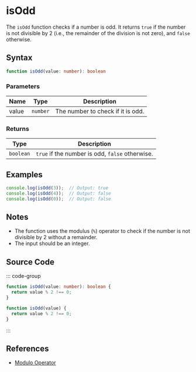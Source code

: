 # isOdd

The `isOdd` function checks if a number is odd. It returns `true` if the number is not divisible by 2 (i.e., the remainder of the division is not zero), and `false` otherwise.

## Syntax

```typescript
function isOdd(value: number): boolean
```

### Parameters

| Name  | Type     | Description                                      |
|-------|----------|--------------------------------------------------|
| value | `number` | The number to check if it is odd.                |

### Returns

| Type    | Description                                      |
|---------|--------------------------------------------------|
| `boolean` | `true` if the number is odd, `false` otherwise. |

## Examples

```typescript
console.log(isOdd(3));  // Output: true
console.log(isOdd(4));  // Output: false
console.log(isOdd(0));  // Output: false
```

## Notes

- The function uses the modulus (`%`) operator to check if the number is not divisible by 2 without a remainder.
- The input should be an integer.

## Source Code

::: code-group
```typescript
function isOdd(value: number): boolean {
  return value % 2 !== 0;
}
```

```javascript
function isOdd(value) {
  return value % 2 !== 0;
}
```
::: 

## References

- [Modulo Operator](https://developer.mozilla.org/en-US/docs/Web/JavaScript/Reference/Operators/Modulo)